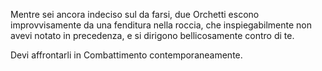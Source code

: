 <!--CHAPTER_ID:2-->
<!--TITLE:Imboscata Orchesca-->

Mentre sei ancora indeciso sul da farsi, due Orchetti escono improvvisamente da una fenditura nella roccia, che inspiegabilmente non avevi notato in precedenza, e si dirigono bellicosamente contro di te.

Devi affrontarli in Combattimento contemporaneamente.

<!--COMBAT_START-->
<!--COMBAT_ENEMY:Orchetto 1|1|11-->
<!--COMBAT_ENEMY:Orchetto 2|1|11-->
<!--COMBAT_VICTORY:220-->
<!--COMBAT_END-->